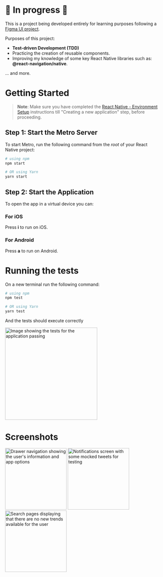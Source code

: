 # 🚧 In progress 🚧

This is a project being developed entirely for learning purposes following a [Figma UI project](https://www.figma.com/community/file/874600772514053297).

Purposes of this project:

- **Test-driven Development (TDD)**
- Practicing the creation of reusable components.
- Improving my knowledge of some key React Native libraries such as: **@react-navigation/native**.

... and more.

# Getting Started

> **Note**: Make sure you have completed the [React Native - Environment Setup](https://reactnative.dev/docs/environment-setup) instructions till "Creating a new application" step, before proceeding.

## Step 1: Start the Metro Server

To start Metro, run the following command from the _root_ of your React Native project:

```bash
# using npm
npm start

# OR using Yarn
yarn start
```

## Step 2: Start the Application

To open the app in a virtual device you can:

### For iOS

Press **i** to run on iOS.

### For Android

Press **a** to run on Android.

# Running the tests

On a new terminal run the following command:

```bash
# using npm
npm test

# OR using Yarn
yarn test
```

And the tests should execute correctly

<img alt="Image showing the tests for the application passing" src="https://i.imgur.com/NOinYUk.png" style="height: auto; width: 300px">

# Screenshots

<img alt="Drawer navigation showing the user's information and app options" src="https://i.imgur.com/hgRsnkv.png" style="height: auto; width: 200px">
<img alt="Notifications screen with some mocked tweets for testing" src="https://i.imgur.com/NxZNKsl.png" style="height: auto; width: 200px">
<img alt="Search pages displaying that there are no new trends available for the user" src="https://i.imgur.com/567GmA0.png" style="height: auto; width: 200px">
